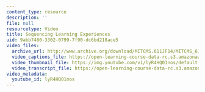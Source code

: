 ```yaml
---
content_type: resource
description: ''
file: null
resourcetype: Video
title: Sequencing Learning Experiences
uid: 9abb7480-3302-0799-7f90-dc6bd218ace5
video_files:
  archive_url: http://www.archive.org/download/MITCMS.611JF14/MITCMS_611JF14_Sequencing_Learning_300k.mp4
  video_captions_file: https://open-learning-course-data-rc.s3.amazonaws.com/cms-611j-creating-video-games-fall-2014/80cb72672e815d588eb7b97b68bf617b_lyR4HQ01nos.vtt
  video_thumbnail_file: https://img.youtube.com/vi/lyR4HQ01nos/default.jpg
  video_transcript_file: https://open-learning-course-data-rc.s3.amazonaws.com/cms-611j-creating-video-games-fall-2014/e2b4b80988ad33c949f2b8fca6665b13_lyR4HQ01nos.pdf
video_metadata:
  youtube_id: lyR4HQ01nos
---
```

